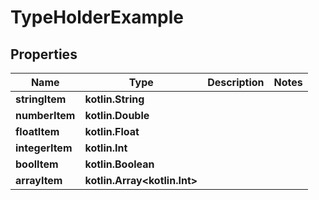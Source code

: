 
# TypeHolderExample

## Properties
Name | Type | Description | Notes
------------ | ------------- | ------------- | -------------
**stringItem** | **kotlin.String** |  | 
**numberItem** | **kotlin.Double** |  | 
**floatItem** | **kotlin.Float** |  | 
**integerItem** | **kotlin.Int** |  | 
**boolItem** | **kotlin.Boolean** |  | 
**arrayItem** | **kotlin.Array&lt;kotlin.Int&gt;** |  | 



